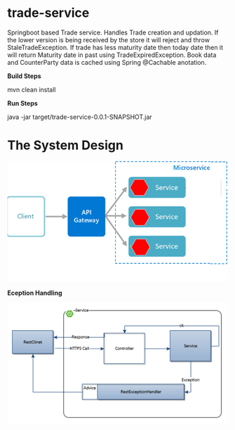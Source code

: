 # trade-service
   Springboot based Trade service. Handles Trade creation and updation. If the lower version is being received by the store it will reject and throw StaleTradeException. If trade has less maturity date then today date then it will return Maturity date in past using TradeExpiredException. Book data and CounterParty data is cached using Spring @Cachable anotation.


**Build Steps**

mvn clean install

**Run Steps**

java -jar target/trade-service-0.0.1-SNAPSHOT.jar


# The System Design

<p align="center">
  <img src="images/msarc.png">
  <br/>
</p>

**Eception Handling**
<p align="center">
  <img src="images/exception_handling.png">
  <br/>
</p>